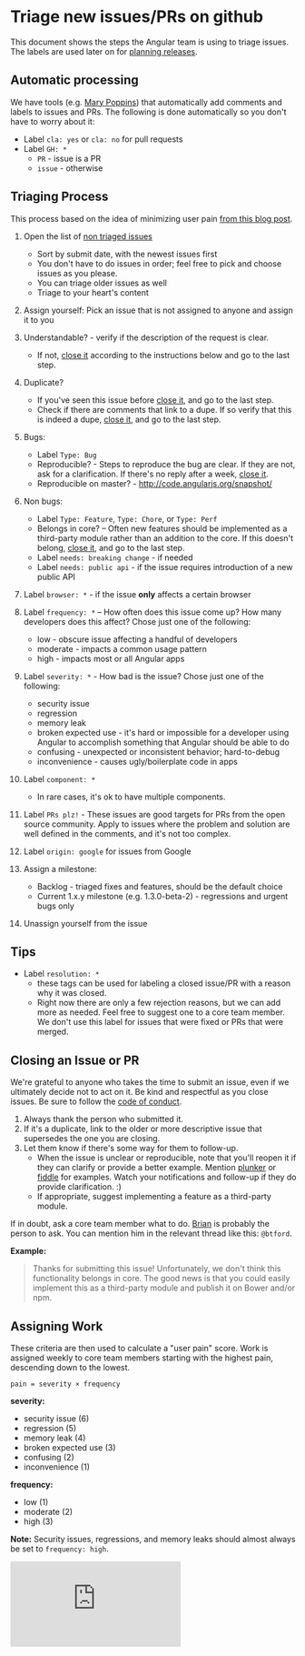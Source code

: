 # Triage new issues/PRs on github

This document shows the steps the Angular team is using to triage issues.
The labels are used later on for [planning releases](#assigning-work).


## Automatic processing

We have tools (e.g. [Mary Poppins]) that automatically add comments and labels to issues and PRs.
The following is done automatically so you don't have to worry about it:

* Label `cla: yes` or `cla: no` for pull requests
* Label `GH: *`
    * `PR` - issue is a PR
    * `issue` - otherwise


## Triaging Process

This process based on the idea of minimizing user pain
[from this blog post](http://www.lostgarden.com/2008/05/improving-bug-triage-with-user-pain.html).

1. Open the list of [non triaged issues](https://github.com/angular/angular.js/issues?direction=desc&milestone=none&page=1&sort=created&state=open)
    * Sort by submit date, with the newest issues first
    * You don't have to do issues in order; feel free to pick and choose issues as you please.
    * You can triage older issues as well
    * Triage to your heart's content
1. Assign yourself: Pick an issue that is not assigned to anyone and assign it to you

1. Understandable? - verify if the description of the request is clear.
    * If not, [close it][] according to the instructions below and go to the last step.
1. Duplicate?
    * If you've seen this issue before [close it][], and go to the last step.
    * Check if there are comments that link to a dupe. If so verify that this is indeed a dupe, [close it][], and go to the last step.
1. Bugs:
    * Label `Type: Bug`
    * Reproducible? - Steps to reproduce the bug are clear. If they are not, ask for a clarification. If there's no reply after a week, [close it][].
    * Reproducible on master? - <http://code.angularjs.org/snapshot/>

1. Non bugs:
    * Label `Type: Feature`, `Type: Chore`, or `Type: Perf`
    * Belongs in core? – Often new features should be implemented as a third-party module rather than an addition to the core.
      If this doesn't belong, [close it][], and go to the last step.
    * Label `needs: breaking change` - if needed
    * Label `needs: public api` - if the issue requires introduction of a new public API
1. Label `browser: *` - if the issue **only** affects a certain browser
1. Label `frequency: *` – How often does this issue come up? How many developers does this affect? Chose just one of the following:
    * low - obscure issue affecting a handful of developers
    * moderate - impacts a common usage pattern
    * high - impacts most or all Angular apps
1. Label `severity: *` - How bad is the issue? Chose just one of the following:
    * security issue
    * regression
    * memory leak
    * broken expected use - it's hard or impossible for a developer using Angular to accomplish something that Angular should be able to do
    * confusing - unexpected or inconsistent behavior; hard-to-debug
    * inconvenience - causes ugly/boilerplate code in apps
1. Label `component: *`
    * In rare cases, it's ok to have multiple components.
1. Label `PRs plz!` - These issues are good targets for PRs from the open source community. Apply to issues where the problem and solution are well defined in the comments, and it's not too complex.
1. Label `origin: google` for issues from Google

1. Assign a milestone:
   * Backlog - triaged fixes and features, should be the default choice
   * Current 1.x.y milestone (e.g. 1.3.0-beta-2) - regressions and urgent bugs only


1. Unassign yourself from the issue


## Tips

* Label `resolution: *`
    * these tags can be used for labeling a closed issue/PR with a reason why it was closed.
    * Right now there are only a few rejection reasons, but we can add more as needed. Feel free to suggest one to a core team member. We don't use this label for issues that were fixed or PRs that were merged.


## Closing an Issue or PR

We're grateful to anyone who takes the time to submit an issue, even if we ultimately decide not to act on it.
Be kind and respectful as you close issues. Be sure to follow the [code of conduct][].

1. Always thank the person who submitted it.
1. If it's a duplicate, link to the older or more descriptive issue that supersedes the one you are closing.
1. Let them know if there's some way for them to follow-up.
    * When the issue is unclear or reproducible, note that you'll reopen it if they can clarify or provide a better example. Mention [plunker] or [fiddle] for examples. Watch your notifications and follow-up if they do provide clarification. :)
    * If appropriate, suggest implementing a feature as a third-party module.

If in doubt, ask a core team member what to do.
[Brian](https://github.com/btford) is probably the person to ask.
You can mention him in the relevant thread like this: `@btford`.

**Example:**

> Thanks for submitting this issue!
> Unfortunately, we don't think this functionality belongs in core.
> The good news is that you could easily implement this as a third-party module and publish it on Bower and/or npm.


## Assigning Work

These criteria are then used to calculate a "user pain" score.
Work is assigned weekly to core team members starting with the highest pain, descending down to the lowest.

```
pain = severity × frequency
```

**severity:**

- security issue (6)
- regression (5)
- memory leak (4)
- broken expected use (3)
- confusing (2)
- inconvenience (1)

**frequency:**

- low (1)
- moderate (2)
- high (3)

**Note:** Security issues, regressions, and memory leaks should almost always be set to `frequency: high`.


[![Analytics](https://ga-beacon.appspot.com/UA-8594346-11/angular.js/TRIAGING.md?pixel)](https://github.com/igrigorik/ga-beacon)


[close it]: #closing-an-issue-or-pr
[code of conduct]: https://github.com/angular/code-of-conduct/blob/master/CODE_OF_CONDUCT.md
[Mary Poppins]: https://github.com/btford/mary-poppins
[plunker]: http://plnkr.co/
[fiddle]: http://jsfiddle.net/
